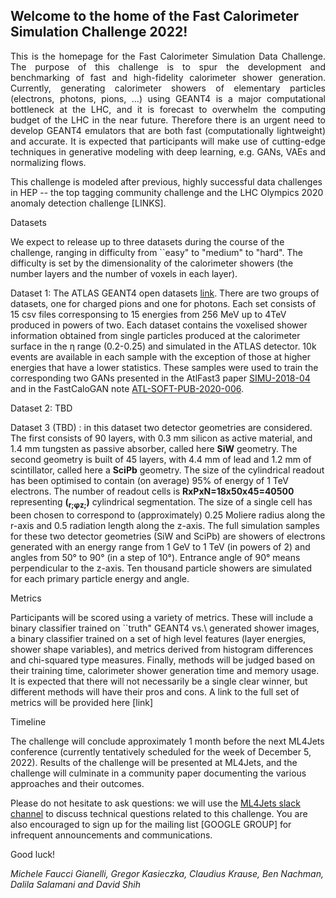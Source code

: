 ## Welcome to the home of the Fast Calorimeter Simulation Challenge 2022!

<!-- ![img](Banner_grey.jpg) -->

<p style='text-align: justify;'>
This is the homepage for the Fast Calorimeter Simulation Data Challenge. The purpose of this challenge is to spur the development and benchmarking of fast and high-fidelity calorimeter shower generation. Currently, generating calorimeter showers of elementary particles (electrons, photons, pions, ...) using GEANT4 is a major computational bottleneck at the LHC, and it is forecast to overwhelm the computing budget of the LHC in the near future. Therefore there is an urgent need to develop GEANT4 emulators that are both fast (computationally lightweight) and accurate. It is expected that participants will make use of cutting-edge techniques in generative modeling with deep learning, e.g. GANs, VAEs and normalizing flows. 
</p>

This challenge is modeled after previous, highly successful data challenges in HEP -- the top tagging community challenge and the LHC Olympics 2020 anomaly detection challenge [LINKS]. 

Datasets

We expect to release up to three datasets during the course of the challenge, ranging in difficulty from ``easy" to "medium" to "hard". The difficulty is set by the dimensionality of the calorimeter showers (the number layers and the number of voxels in each layer).

Dataset 1: The ATLAS GEANT4 open datasets [link](http://opendata-qa.cern.ch/record/15012). There are two groups of datasets, one for charged pions and one for photons. Each set consists of 15 csv files corresponsing to 15 energies from 256 MeV up to 4TeV produced in powers of two. Each dataset contains the voxelised shower information obtained from single particles  produced at the calorimeter surface in the η range (0.2-0.25) and simulated in the ATLAS detector. 10k events are available in each sample with the exception of those at higher energies that have a lower statistics. These samples were used to train the corresponding two GANs presented in the AtlFast3 paper [SIMU-2018-04](https://atlas.web.cern.ch/Atlas/GROUPS/PHYSICS/PAPERS/SIMU-2018-04/) and in the FastCaloGAN note [ATL-SOFT-PUB-2020-006](https://atlas.web.cern.ch/Atlas/GROUPS/PHYSICS/PUBNOTES/ATL-SOFT-PUB-2020-006/).

Dataset 2: TBD

Dataset 3 (TBD) : in this dataset two detector geometries are considered. The first consists of 90 layers, with 0.3 mm silicon as active material, and 1.4 mm tungsten as passive absorber, called here **SiW** geometry. The second geometry is built of 45 layers, with 4.4 mm of lead and 1.2 mm of scintillator, called here a **SciPb** geometry. The size of the cylindrical readout has been optimised to contain (on average) 95% of energy of 1 TeV electrons. The number of readout cells is **RxPxN=18x50x45=40500** representing **(<sub>r;</sub><sub>&phi;</sub><sub>z;</sub>)** cylindrical segmentation. The size of a single cell has been chosen to correspond to (approximately) 0.25 Moliere radius along the r-axis and 0.5 radiation length along the  z-axis. The full simulation samples for these two detector geometries (SiW and SciPb) are showers of electrons generated with an energy range from 1 GeV to 1 TeV (in powers of 2) and angles from 50&deg; to 90&deg; (in a step of 10&deg;). Entrance angle of 90&deg; means perpendicular to the z-axis. Ten thousand particle showers are simulated for each primary particle energy and angle.

Metrics

Participants will be scored using a variety of metrics. These will include a binary classifier trained on ``truth" GEANT4 vs.\ generated shower images, a binary classifier trained on a set of high level features (layer energies, shower shape variables), and metrics derived from histogram differences and chi-squared type measures. Finally, methods will be judged based on their training time, calorimeter shower generation time and memory usage. It is expected that there will not necessarily be a single clear winner, but different methods will have their pros and cons. A link to the full set of metrics will be provided here [link] 

Timeline

The challenge will conclude approximately 1 month before the next ML4Jets conference (currently tentatively scheduled for the week of December 5, 2022). Results of the challenge will be presented at ML4Jets, and the challenge will culminate in a community paper documenting the various approaches and their outcomes. 

Please do not hesitate to ask questions: we will use the [ML4Jets slack channel](https://join.slack.com/t/ml4jets/shared_invite/enQtNDc4MjAzODE0NDIyLTU0MGIxNmZlY2E4MzY2YzEwNGI2MGI5MzJmMzEwODVjYWY4MDFhMzcyODYyMDViZTY4MTg2MWM2N2Y1YjBhOWM) to discuss technical questions related to this challenge. You are also encouraged to sign up for the mailing list [GOOGLE GROUP]
for infrequent announcements and communications.

Good luck!

_Michele Faucci Gianelli, Gregor Kasieczka, Claudius Krause, Ben Nachman, Dalila Salamani and David Shih_



<!---

You can use the [editor on GitHub](https://github.com/LHC-Olympics-2020/homepage/edit/master/README.md) to maintain and preview the content for your website in Markdown files.

Whenever you commit to this repository, GitHub Pages will run [Jekyll](https://jekyllrb.com/) to rebuild the pages in your site, from the content in your Markdown files.

### Markdown

Markdown is a lightweight and easy-to-use syntax for styling your writing. It includes conventions for

```markdown
Syntax highlighted code block

# Header 1
## Header 2
### Header 3

- Bulleted
- List

1. Numbered
2. List

**Bold** and _Italic_ and `Code` text

[Link](url) and ![Image](src)
```

For more details see [GitHub Flavored Markdown](https://guides.github.com/features/mastering-markdown/).

### Jekyll Themes

Your Pages site will use the layout and styles from the Jekyll theme you have selected in your [repository settings](https://github.com/LHC-Olympics-2020/homepage/settings). The name of this theme is saved in the Jekyll `_config.yml` configuration file.

--->
